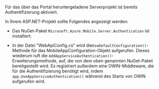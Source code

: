 Für das über das Portal heruntergeladene Serverprojekt ist bereits Authentifizierung aktiviert.

In Ihrem ASP.NET-Projekt sollte Folgendes angezeigt werden:

* Das NuGet-Paket `Microsoft.Azure.Mobile.Server.Authentication` ist installiert.

* In der Datei "WebApiConfig.cs" wird die`UseDefaultConfiguration()`-Methode für das MobileAppConfiguration-Objekt aufgerufen. Dieses wiederum ruft die `AddAppServiceAuthentication()`-Erweiterungsmethode, auf, die von dem oben genannten NuGet-Paket bereitgestellt wird. Es registriert außerdem eine OWIN-Middleware, die für die Authentifizierung benötigt wird, indem `app.UseAppServiceAuthentication()` während des Starts von OWIN aufgerufen wird.

<!---HONumber=August15_HO6-->